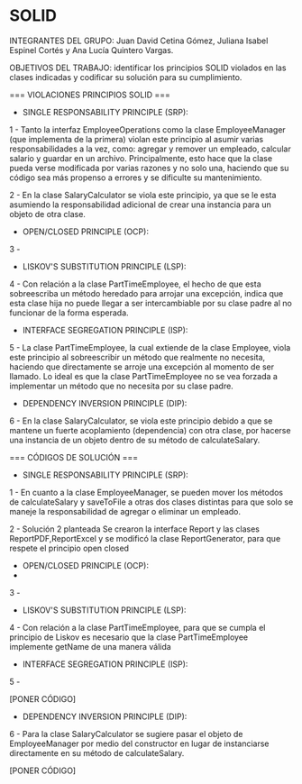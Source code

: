 # SOLID

INTEGRANTES DEL GRUPO: Juan David Cetina Gómez, Juliana Isabel Espinel Cortés y Ana Lucía Quintero Vargas.

OBJETIVOS DEL TRABAJO: identificar los principios SOLID violados en las clases indicadas y codificar su solución para su cumplimiento.


=== VIOLACIONES PRINCIPIOS SOLID ===


+ SINGLE RESPONSABILITY PRINCIPLE (SRP):

1 - Tanto la interfaz EmployeeOperations como la clase EmployeeManager (que implementa de la primera) violan este principio al asumir varias responsabilidades a la vez, como: agregar y remover un empleado, calcular salario y guardar en un archivo. Principalmente, esto hace que la clase pueda verse modificada por varias razones y no solo una, haciendo que su código sea más propenso a errores y se dificulte su mantenimiento.

2 - En la clase SalaryCalculator se viola este principio, ya que se le esta asumiendo la responsabilidad adicional de crear una instancia para un objeto de otra clase.

+ OPEN/CLOSED PRINCIPLE (OCP):

3 -

+ LISKOV'S SUBSTITUTION PRINCIPLE (LSP):

4 - Con relación a la clase PartTimeEmployee, el hecho de que esta sobreescriba un método heredado para arrojar una excepción, indica que esta clase hija no puede llegar a ser intercambiable por su clase padre al no funcionar de la forma esperada.

+ INTERFACE SEGREGATION PRINCIPLE (ISP):

5 - La clase PartTimeEmployee, la cual extiende de la clase Employee, viola este principio al sobreescribir un método que realmente no necesita, haciendo que directamente se arroje una excepción al momento de ser llamado. Lo ideal es que la clase PartTimeEmployee no se vea forzada a implementar un método que no necesita por su clase padre.

+ DEPENDENCY INVERSION PRINCIPLE (DIP):

6 - En la clase SalaryCalculator, se viola este principio debido a que se mantene un fuerte acoplamiento (dependencia) con otra clase, por hacerse una instancia de un objeto dentro de su método de calculateSalary.


=== CÓDIGOS DE SOLUCIÓN ===


+ SINGLE RESPONSABILITY PRINCIPLE (SRP):

1 - En cuanto a la clase EmployeeManager, se pueden mover los métodos de calculateSalary y saveToFile a otras dos clases distintas para que solo se maneje la responsabilidad de agregar o eliminar un empleado.

2 - Solución 2 planteada
Se crearon la interface Report y las clases ReportPDF,ReportExcel y se modificó la clase ReportGenerator, para que respete el principio open closed

+ OPEN/CLOSED PRINCIPLE (OCP):
+ 
3 -
  
+ LISKOV'S SUBSTITUTION PRINCIPLE (LSP):

4 - Con relación a la clase PartTimeEmployee, para que se cumpla el principio de Liskov es necesario que la clase PartTimeEmployee implemente getName de una manera válida

+ INTERFACE SEGREGATION PRINCIPLE (ISP):

5 - 

[PONER CÓDIGO]

+ DEPENDENCY INVERSION PRINCIPLE (DIP):

6 - Para la clase SalaryCalculator se sugiere pasar el objeto de EmployeeManager por medio del constructor en lugar de instanciarse directamente en su método de calculateSalary.

[PONER CÓDIGO] 
